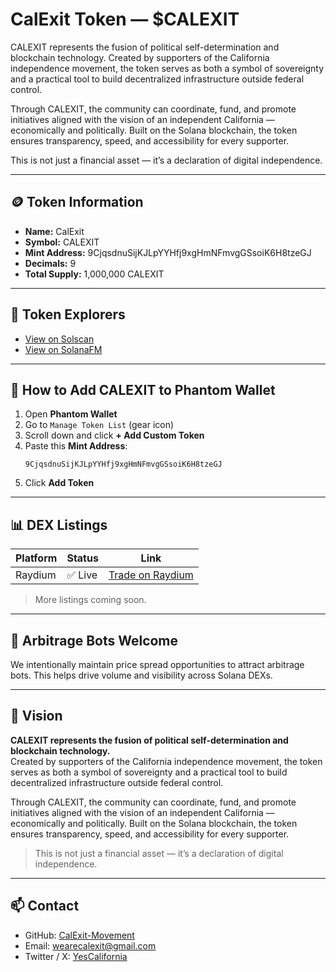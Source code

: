 # CalExit Token — $CALEXIT

CALEXIT represents the fusion of political self-determination and blockchain technology.
Created by supporters of the California independence movement, the token serves as both a symbol of sovereignty and a practical tool to build decentralized infrastructure outside federal control.

Through CALEXIT, the community can coordinate, fund, and promote initiatives aligned with the vision of an independent California — economically and politically. Built on the Solana blockchain, the token ensures transparency, speed, and accessibility for every supporter.

This is not just a financial asset — it’s a declaration of digital independence.



---

## 🪙 Token Information

- **Name:** CalExit
- **Symbol:** CALEXIT
- **Mint Address:** 9CjqsdnuSijKJLpYYHfj9xgHmNFmvgGSsoiK6H8tzeGJ
- **Decimals:** 9
- **Total Supply:** 1,000,000 CALEXIT

---

## 🔗 Token Explorers

- [View on Solscan](https://solscan.io/token/9CjqsdnuSijKJLpYYHfj9xgHmNFmvgGSsoiK6H8tzeGJ)
- [View on SolanaFM](https://solana.fm/address/9CjqsdnuSijKJLpYYHfj9xgHmNFmvgGSsoiK6H8tzeGJ)

---

## 📱 How to Add CALEXIT to Phantom Wallet

1. Open **Phantom Wallet**
2. Go to `Manage Token List` (gear icon)
3. Scroll down and click **+ Add Custom Token**
4. Paste this **Mint Address**:
   ```
   9CjqsdnuSijKJLpYYHfj9xgHmNFmvgGSsoiK6H8tzeGJ
   ```
5. Click **Add Token**

---

## 📊 DEX Listings

| Platform | Status | Link |
|----------|--------|------|
| Raydium  | ✅ Live | [Trade on Raydium](https://raydium.io/swap/?inputMint=sol&outputMint=9CjqsdnuSijKJLpYYHfj9xgHmNFmvgGSsoiK6H8tzeGJ) |

> More listings coming soon.

---

## 🤖 Arbitrage Bots Welcome

We intentionally maintain price spread opportunities to attract arbitrage bots. This helps drive volume and visibility across Solana DEXs.

---

## 🧠 Vision

**CALEXIT represents the fusion of political self-determination and blockchain technology.**  
Created by supporters of the California independence movement, the token serves as both a symbol of sovereignty and a practical tool to build decentralized infrastructure outside federal control.

Through CALEXIT, the community can coordinate, fund, and promote initiatives aligned with the vision of an independent California — economically and politically. Built on the Solana blockchain, the token ensures transparency, speed, and accessibility for every supporter.

> This is not just a financial asset — it’s a declaration of digital independence.

---

## 📫 Contact

- GitHub: [CalExit-Movement](https://github.com/CalExit-Movement)
- Email: wearecalexit@gmail.com
- Twitter / X: [YesCalifornia](https://x.com/YesCalifornia)
